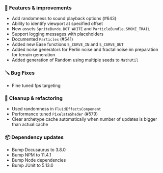 ### 🚀 Features & improvements

- Add randomness to sound playback options (#643)
- Ability to identify viewport at specified offset
- New assets `SpriteBunde.DOT_WHITE` and `ParticleBundle.SMOKE_TRAIL`
- Support logging messages with placeholders
- Documented `Particles` (#541)
- Added new Ease functions `S_CURVE_IN` and `S_CURVE_OUT`
- Added noise generators for Perlin noise and fractal noise im preparation for terrain generation
- Added generation of Random using multiple seeds to `MathUtil`

### 🪛 Bug Fixes

- Fine tuned fps targeting 

### 🧽 Cleanup & refactoring

- Used randomness in `FluidEffectsComponent`
- Performance tuned `PixelateShader` (#579)
- Clear archetype cache automatically when number of updates is bigger than actual cache

### 📦 Dependency updates

- Bump Docusaurus to 3.8.0
- Bump NPM to 11.4.1
- Bump Node dependencies
- Bump JUnit to 5.13.0